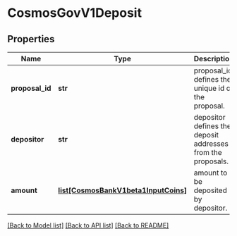 # CosmosGovV1Deposit

## Properties
Name | Type | Description | Notes
------------ | ------------- | ------------- | -------------
**proposal_id** | **str** | proposal_id defines the unique id of the proposal. | [optional] 
**depositor** | **str** | depositor defines the deposit addresses from the proposals. | [optional] 
**amount** | [**list[CosmosBankV1beta1InputCoins]**](CosmosBankV1beta1InputCoins.md) | amount to be deposited by depositor. | [optional] 

[[Back to Model list]](../README.md#documentation-for-models) [[Back to API list]](../README.md#documentation-for-api-endpoints) [[Back to README]](../README.md)

